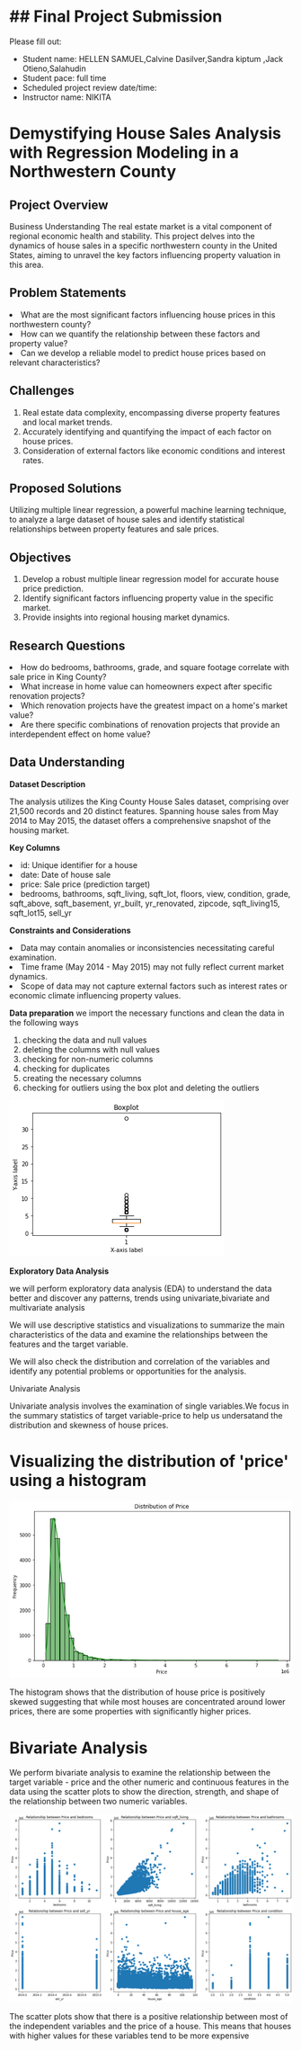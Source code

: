 # ## Final Project Submission

Please fill out:
* Student name: HELLEN SAMUEL,Calvine Dasilver,Sandra kiptum ,Jack Otieno,Salahudin 
* Student pace: full time
* Scheduled project review date/time: 
* Instructor name: NIKITA




 # Demystifying House Sales Analysis with Regression Modeling in a Northwestern County

## Project Overview
Business Understanding
The real estate market is a vital component of regional economic health and stability. This project delves into the dynamics of house sales in a specific northwestern county in the United States, aiming to unravel the key factors influencing property valuation in this area.


## Problem Statements

<li> What are the most significant factors influencing house prices in this northwestern county?

<li> How can we quantify the relationship between these factors and property value?

<li> Can we develop a reliable model to predict house prices based on relevant characteristics?


## Challenges

1. Real estate data complexity, encompassing diverse property features and local market trends.
2. Accurately identifying and quantifying the impact of each factor on house prices.
3. Consideration of external factors like economic conditions and interest rates.

## Proposed Solutions

Utilizing multiple linear regression, a powerful machine learning technique, to analyze a large dataset of house sales and identify statistical relationships between property features and sale prices.

## Objectives

1. Develop a robust multiple linear regression model for accurate house price prediction.
2. Identify significant factors influencing property value in the specific market.
3. Provide insights into regional housing market dynamics.

## Research Questions

<li> How do bedrooms, bathrooms, grade, and square footage correlate with sale price in King County?
<li> What increase in home value can homeowners expect after specific renovation projects?
<li> Which renovation projects have the greatest impact on a home's market value?
<li> Are there specific combinations of renovation projects that provide an interdependent effect on home value?

## Data Understanding

**Dataset Description**

The analysis utilizes the King County House Sales dataset, comprising over 21,500 records and 20 distinct features. Spanning house sales from May 2014 to May 2015, the dataset offers a comprehensive snapshot of the housing market.

**Key Columns**

<li> id: Unique identifier for a house
<li> date: Date of house sale
<li> price: Sale price (prediction target)
<li> bedrooms, bathrooms, sqft_living, sqft_lot, floors, view, condition, grade, sqft_above, sqft_basement, yr_built, yr_renovated, zipcode, sqft_living15, sqft_lot15, sell_yr

**Constraints and Considerations**

<li> Data may contain anomalies or inconsistencies necessitating careful examination.
<li> Time frame (May 2014 - May 2015) may not fully reflect current market dynamics.
<li> Scope of data may not capture external factors such as interest rates or economic climate influencing property values.


**Data preparation**
we import the necessary functions and clean the data in the following ways

1. checking the data and null values
2. deleting the columns with null values
3. checking for non-numeric columns
4. checking for duplicates
5. creating the necessary columns
6. checking for outliers using the box plot and deleting the outliers

![alt text](image.png)


**Exploratory Data Analysis**

we will perform exploratory data analysis (EDA) to understand the data better and discover any patterns, trends using univariate,bivariate and multivariate analysis

We will use descriptive statistics and visualizations to summarize the main characteristics of the data and examine the relationships between the features and the target variable.

We will also check the distribution and correlation of the variables and identify any potential problems or opportunities for the analysis.

Univariate Analysis

Univariate analysis involves the examination of single variables.We focus in the summary statistics of target variable-price to help us undersatand the distribution and skewness of house prices.

 # Visualizing the distribution of 'price' using a histogram

 ![alt text](image-1.png)

 The histogram shows that the distribution of house price is positively skewed suggesting that while most houses are concentrated around lower prices, there are some properties with significantly higher prices.

  # Bivariate Analysis

We perform bivariate analysis to examine the relationship between the target variable - price and the other numeric and continuous features in the data using the scatter plots to show the direction, strength, and shape of the relationship between two numeric variables.

![alt text](image-3.png)

The scatter plots show that there is a positive relationship between most of the independent variables and the price of a house. This means that houses with higher values for these variables tend to be more expensive

